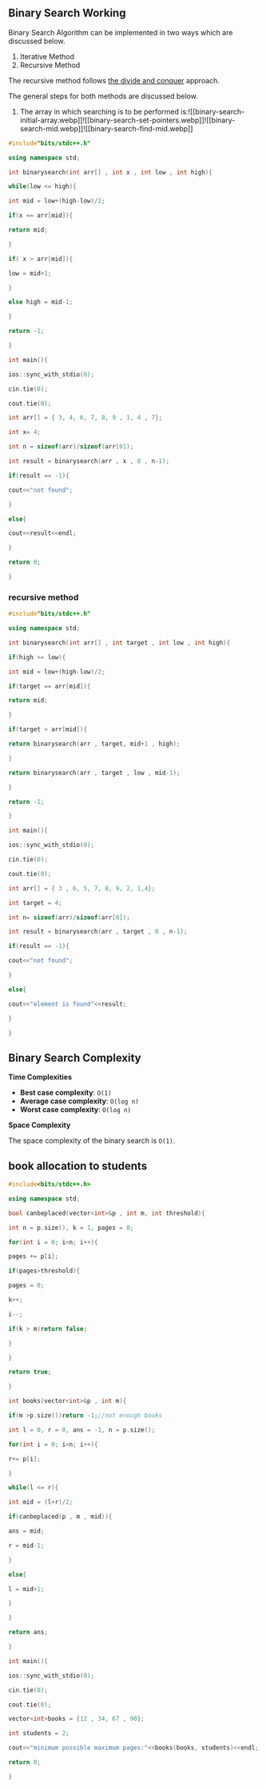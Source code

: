 ## Binary Search Working

Binary Search Algorithm can be implemented in two ways which are discussed below.

1. Iterative Method
2. Recursive Method

The recursive method follows [the divide and conquer](https://www.programiz.com/dsa/divide-and-conquer) approach.

The general steps for both methods are discussed below.

1. The array in which searching is to be performed is:![[binary-search-initial-array.webp]]![[binary-search-set-pointers.webp]]![[binary-search-mid.webp]]![[binary-search-find-mid.webp]]
```c++
#include"bits/stdc++.h"

using namespace std;

int binarysearch(int arr[] , int x , int low , int high){

while(low <= high){

int mid = low+(high-low)/2;

if(x == arr[mid]){

return mid;

}

if( x > arr[mid]){

low = mid+1;

}

else high = mid-1;

}

return -1;

}

int main(){

ios::sync_with_stdio(0);

cin.tie(0);

cout.tie(0);

int arr[] = { 3, 4, 6, 7, 8, 9 , 1, 4 , 7};

int x= 4;

int n = sizeof(arr)/sizeof(arr[0]);

int result = binarysearch(arr , x , 0 , n-1);

if(result == -1){

cout<<"not found";

}

else{

cout<<result<<endl;

}

return 0;

}
```

### recursive method

```c++
#include"bits/stdc++.h"

using namespace std;

int binarysearch(int arr[] , int target , int low , int high){

if(high >= low){

int mid = low+(high-low)/2;

if(target == arr[mid]){

return mid;

}

if(target > arr[mid]){

return binarysearch(arr , target, mid+1 , high);

}

return binarysearch(arr , target , low , mid-1);

}

return -1;

}

int main(){

ios::sync_with_stdio(0);

cin.tie(0);

cout.tie(0);

int arr[] = { 3 , 6, 5, 7, 8, 9, 2, 1,4};

int target = 4;

int n= sizeof(arr)/sizeof(arr[0]);

int result = binarysearch(arr , target , 0 , n-1);

if(result == -1){

cout<<"not found";

}

else{

cout<<"element is found"<<result;

}

}
```

## Binary Search Complexity

**Time Complexities**

- **Best case complexity**: `O(1)`
- **Average case complexity**: `O(log n)`
- **Worst case complexity**: `O(log n)`

**Space Complexity**

The space complexity of the binary search is `O(1)`.


## book allocation to students

```c++
#include<bits/stdc++.h>

using namespace std;

bool canbeplaced(vector<int>&p , int m, int threshold){

int n = p.size(), k = 1, pages = 0;

for(int i = 0; i<n; i++){

pages += p[i];

if(pages>threshold){

pages = 0;

k++;

i--;

if(k > m)return false;

}

}

return true;

}

int books(vector<int>&p , int m){

if(m >p.size())return -1;//not enough books

int l = 0, r = 0, ans = -1, n = p.size();

for(int i = 0; i<n; i++){

r+= p[i];

}

while(l <= r){

int mid = (l+r)/2;

if(canbeplaced(p , m , mid)){

ans = mid;

r = mid-1;

}

else{

l = mid+1;

}

}

return ans;

}

int main(){

ios::sync_with_stdio(0);

cin.tie(0);

cout.tie(0);

vector<int>books = {12 , 34, 67 , 90};

int students = 2;

cout<<"minimum possible maximum pages:"<<books(books, students)<<endl;

return 0;

}
```